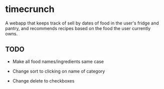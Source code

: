 # timecrunch

A webapp that keeps track of sell by dates of food in the user's fridge and pantry, and recommends recipes based on the food the user currently owns.

## TODO

* Make all food names/ingredients same case

* Change sort to clicking on name of category

* Change delete to checkboxes